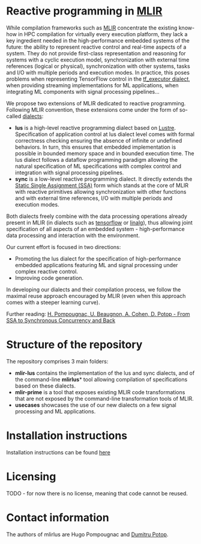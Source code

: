 # Reactive programming in [MLIR](https://mlir.llvm.org)

While compilation frameworks such as [MLIR](https://mlir.llvm.org) concentrate the existing know-how in
HPC compilation for virtually every execution platform, they lack a key ingredient needed
in the high-performance embedded systems of the future: the ability to represent reactive
control and real-time aspects of a system. They do not provide first-class representation and
reasoning for systems with a cyclic execution model, synchronization with external time
references (logical or physical), synchronization with other systems, tasks and I/O with
multiple periods and execution modes. In practice, this poses problems when representing 
TensorFlow control in the [tf_executor dialect](http://download.tensorflow.org/paper/white_paper_tf_control_flow_implementation_2017_11_1.pdf), when providing streaming implementations for
ML applications, when integrating ML components with signal processing pipelines...

We propose two extensions of MLIR dedicated to reactive programming. Following MLIR convention, these
extensions come under the form of so-called [dialects](https://mlir.llvm.org/docs/LangRef/#dialects):
* **lus**  is a high-level reactive programming dialect based on 
           [Lustre](https://en.wikipedia.org/wiki/Lustre_(programming_language)). Specification of application
	   control at lus dialect level comes with formal correctness checking ensuring the absence of 
	   infinite or undefined behaviors. In turn, this ensures that embedded implementation is possible 
	   in bounded memory space and in bounded execution time. The lus dialect follows a dataflow programming
	   paradigm allowing the natural specification of ML specifications with complex control and 
	   integration with signal processing pipelines.
* **sync** is a low-level reactive programming dialect. It directly extends the [Static 
           Single Assignment (SSA)](https://en.wikipedia.org/wiki/Static_single_assignment_form) form 
	   which stands at the core of MLIR with reactive primitives allowing synchronization with 
	   other functions and with external time references, I/O with multiple periods and execution modes.
	  
Both dialects freely combine with the data processing operations already present in MLIR
(in dialects such as [tensorflow]() or [linalg]()), thus allowing joint specification of
all aspects of an embedded system - high-performance data processing and interaction with the
environment.

Our current effort is focused in two directions:
* Promoting the lus dialect for the specification of high-performance embedded applications featuring ML and signal processing under complex reactive control.
* Improving code generation.

In developing our dialects and their compilation process, we follow the maximal reuse approach encouraged by MLIR (even when this approach comes with a steeper learning curve).

Further reading: [H. Pompougnac, U. Beaugnon, A. Cohen, D. Potop - From SSA to Synchronous Concurrency and Back](https://hal.inria.fr/hal-03043623/document)

# Structure of the repository

The repository comprises 3 main folders:
* **mlir-lus** contains the implementation of the lus and sync dialects, and of the command-line **mlirlus*** tool allowing compilation of specifications based on these dialects. 
* **mlir-prime** is a tool that exposes existing MLIR code transformations that are not exposed by the command-line transformation tools of MLIR. 
* **usecases** showcases the use of our new dialects on a few signal processing and ML applications.

# Installation instructions

Installation instructions can be found [here](INSTALL.md)

# Licensing

TODO - for now there is no license, meaning that code cannot be reused.

# Contact information

The authors of mlirlus are Hugo Pompougnac and [Dumitru Potop](https://github.com/dpotop).
